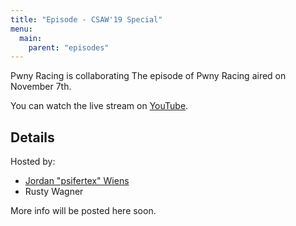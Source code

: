 ```yaml
---
title: "Episode - CSAW'19 Special"
menu:
  main:
    parent: "episodes"
---
```


Pwny Racing is collaborating The  episode of Pwny Racing aired on November 7th.  

You can watch the live stream on [YouTube](https://www.youtube.com/watch?v=lYLbwayCzps).

## Details


Hosted by:

* [Jordan "psifertex" Wiens](https://twitter.com/psifertex)
* Rusty Wagner


More info will be posted here soon.
